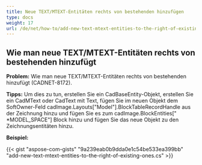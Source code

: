 ```yaml
---
title: Neue TEXT/MTEXT-Entitäten rechts von bestehenden hinzufügen
type: docs
weight: 17
url: /de/net/how-to/add-new-text-mtext-entities-to-the-right-of-existing-ones/
---
```


## **Wie man neue TEXT/MTEXT-Entitäten rechts von bestehenden hinzufügt**

**Problem:** Wie man neue TEXT/MTEXT-Entitäten rechts von bestehenden hinzufügt (CADNET-8172).

**Tipps:** Um dies zu tun, erstellen Sie ein CadBaseEntity-Objekt, erstellen Sie ein CadMText oder CadText mit Text, fügen Sie im neuen Objekt dem SoftOwner-Feld cadImage.Layouts["Model"].BlockTableRecordHandle aus der Zeichnung hinzu und fügen Sie es zum cadImage.BlockEntities[" *MODEL_SPACE"] Block hinzu und fügen Sie das neue Objekt zu den Zeichnungsentitäten hinzu.

**Beispiel:**

{{< gist "aspose-com-gists" "9a239eab0b9dda0e1c54be533ea399bb" "add-new-text-mtext-entities-to-the-right-of-existing-ones.cs" >}}
